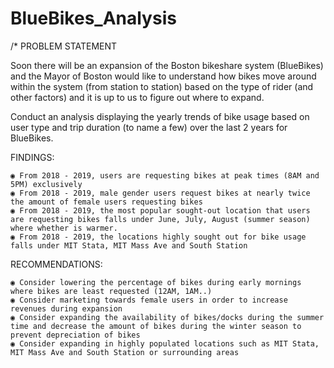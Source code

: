 # BlueBikes_Analysis

/* PROBLEM STATEMENT 

Soon there will be an expansion of the Boston bikeshare system (BlueBikes) and the Mayor of Boston would like to understand how bikes move around within the system (from station to station) based on the type of rider (and other factors) and it is up to us to figure out where to expand.  

Conduct an analysis displaying the yearly trends of bike usage based on user type and trip duration (to name a few) over the last 2 years for BlueBikes.

FINDINGS:

	◉ From 2018 - 2019, users are requesting bikes at peak times (8AM and 5PM) exclusively
	◉ From 2018 - 2019, male gender users request bikes at nearly twice the amount of female users requesting bikes 
	◉ From 2018 - 2019, the most popular sought-out location that users are requesting bikes falls under June, July, August (summer season) where whether is warmer.
	◉ From 2018 - 2019, the locations highly sought out for bike usage falls under MIT Stata, MIT Mass Ave and South Station
                                               

         
RECOMMENDATIONS: 

	◉ Consider lowering the percentage of bikes during early mornings where bikes are least requested (12AM, 1AM..)
	◉ Consider marketing towards female users in order to increase revenues during expansion 
	◉ Consider expanding the availability of bikes/docks during the summer time and decrease the amount of bikes during the winter season to prevent depreciation of bikes
	◉ Consider expanding in highly populated locations such as MIT Stata, MIT Mass Ave and South Station or surrounding areas
                                                        


																			
																			
																			
